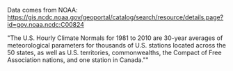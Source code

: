 Data comes from NOAA: https://gis.ncdc.noaa.gov/geoportal/catalog/search/resource/details.page?id=gov.noaa.ncdc:C00824

"The U.S. Hourly Climate Normals for 1981 to 2010 are 30-year averages of meteorological parameters for thousands of U.S. stations located across the 50 states, as well as U.S. territories, commonwealths, the Compact of Free Association nations, and one station in Canada.""